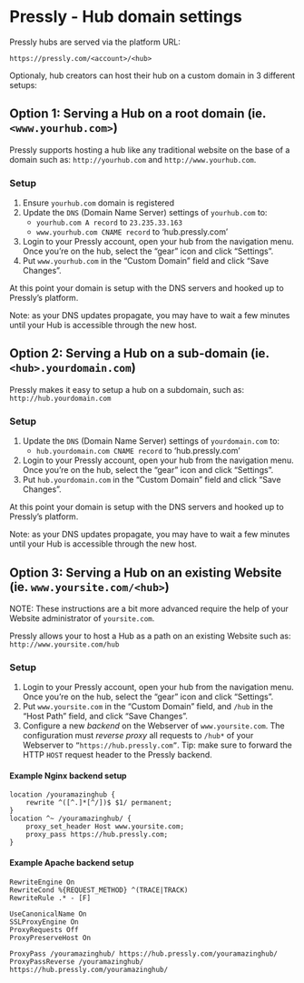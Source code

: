 # Pressly - Hub domain settings

Pressly hubs are served via the platform URL:

`https://pressly.com/<account>/<hub>`

Optionaly, hub creators can host their hub on a custom domain in 3 different setups:

## Option 1: Serving a Hub on a root domain (ie. `<www.yourhub.com>`)

Pressly supports hosting a hub like any traditional website on the base of a domain such as: `http://yourhub.com` and `http://www.yourhub.com`.

### Setup

1. Ensure `yourhub.com` domain is registered
2. Update the `DNS` (Domain Name Server) settings of `yourhub.com` to:
	- `yourhub.com A record` to `23.235.33.163`
	- `www.yourhub.com CNAME record` to ‘hub.pressly.com’
3. Login to your Pressly account, open your hub from the navigation menu. Once you’re on the hub, select the “gear” icon and click “Settings”.
4. Put `www.yourhub.com` in the “Custom Domain” field and click “Save Changes”.

At this point your domain is setup with the DNS servers and hooked up to Pressly’s platform.

Note: as your DNS updates propagate, you may have to wait a few minutes until your Hub is accessible through the new host.

## Option 2: Serving a Hub on a sub-domain (ie. `<hub>.yourdomain.com`)

Pressly makes it easy to setup a hub on a subdomain, such as: `http://hub.yourdomain.com`

### Setup

1. Update the `DNS` (Domain Name Server) settings of `yourdomain.com` to:
	- `hub.yourdomain.com CNAME record` to ‘hub.pressly.com’
2. Login to your Pressly account, open your hub from the navigation menu. Once you’re on the hub, select the “gear” icon and click “Settings”.
3. Put `hub.yourdomain.com` in the “Custom Domain” field and click “Save Changes”.

At this point your domain is setup with the DNS servers and hooked up to Pressly’s platform.

Note: as your DNS updates propagate, you may have to wait a few minutes until your Hub is accessible through the new host.

## Option 3: Serving a Hub on an existing Website (ie. `www.yoursite.com/<hub>`)

NOTE: These instructions are a bit more advanced require the help of your Website administrator of `yoursite.com`.

Pressly allows your to host a Hub as a path on an existing Website such as: `http://www.yoursite.com/hub`

### Setup

1. Login to your Pressly account, open your hub from the navigation menu. Once you’re on the hub, select the “gear” icon and click “Settings”.
2. Put `www.yoursite.com` in the “Custom Domain” field, and `/hub` in the “Host Path” field,  and click “Save Changes”.
3. Configure a new *backend* on the Webserver of `www.yoursite.com`. The configuration must *reverse proxy* all requests to `/hub*` of your Webserver to `”https://hub.pressly.com”`. Tip: make sure to forward the HTTP `HOST` request header to the Pressly backend.

#### Example Nginx backend setup

```
location /youramazinghub {
    rewrite ^([^.]*[^/])$ $1/ permanent;
}
location ^~ /youramazinghub/ {
    proxy_set_header Host www.yoursite.com;
    proxy_pass https://hub.pressly.com;
}
```

#### Example Apache backend setup

```
RewriteEngine On
RewriteCond %{REQUEST_METHOD} ^(TRACE|TRACK)
RewriteRule .* - [F]

UseCanonicalName On
SSLProxyEngine On
ProxyRequests Off
ProxyPreserveHost On

ProxyPass /youramazinghub/ https://hub.pressly.com/youramazinghub/
ProxyPassReverse /youramazinghub/ https://hub.pressly.com/youramazinghub/
```
